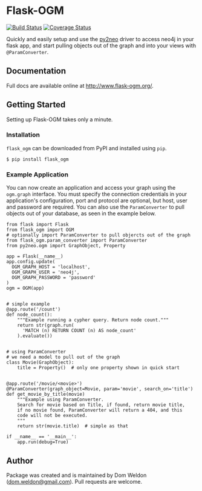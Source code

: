 # Flask-OGM

[![Build Status](https://travis-ci.org/DomWeldon/flask-ogm.svg?branch=master)](https://travis-ci.org/DomWeldon/flask-ogm) [![Coverage Status](https://coveralls.io/repos/github/DomWeldon/flask-ogm/badge.svg?branch=master)](https://coveralls.io/github/DomWeldon/flask-ogm?branch=master)

Quickly and easily setup and use the [py2neo](http://py2neo.org/v3/http://py2neo.org/v3/) driver to access neo4j in your flask app, and start pulling objects out of the graph and into your views with `@ParamConverter`.

## Documentation

Full docs are available online at http://www.flask-ogm.org/.


## Getting Started

Setting up Flask-OGM takes only a minute.

### Installation


`flask_ogm` can be downloaded from PyPI and installed using `pip`.


    $ pip install flask_ogm


### Example Application

You can now create an application and access your graph using the `ogm.graph` interface. You must specify the connection credentials in your application's configuration, port and protocol are optional, but host, user and password are required. You can also use the `ParamConverter` to pull objects out of your database, as seen in the example below.

    from flask import Flask
    from flask_ogm import OGM
    # optionally import ParamConverter to pull objercts out of the graph
    from flask_ogm.param_converter import ParamConverter
    from py2neo.ogm import GraphObject, Property

    app = Flask(__name__)
    app.config.update(
      OGM_GRAPH_HOST = 'localhost',
      OGM_GRAPH_USER = 'neo4j',
      OGM_GRAPH_PASSWORD = 'password'
    )
    ogm = OGM(app)


    # simple example
    @app.route('/count')
    def node_count():
        """Example running a cypher query. Return node count."""
        return str(graph.run(
          'MATCH (n) RETURN COUNT (n) AS node_count'
        ).evaluate())


    # using ParamConverter
    # we need a model to pull out of the graph
    class Movie(GraphObject):
        title = Property()  # only one property shown in quick start


    @app.route('/movie/<movie>')
    @ParamConverter(graph_object=Movie, param='movie', search_on='title')
    def get_movie_by_title(movie)
        """Example using ParamConverter.
        Search for movie based on Title, if found, return movie title,
        if no movie found, ParamConverter will return a 404, and this
        code will not be executed.
        """
        return str(movie.title)  # simple as that

    if __name__ == '__main__':
        app.run(debug=True)

## Author

Package was created and is maintained by Dom Weldon (<dom.weldon@gmail.com>). Pull requests are welcome.
